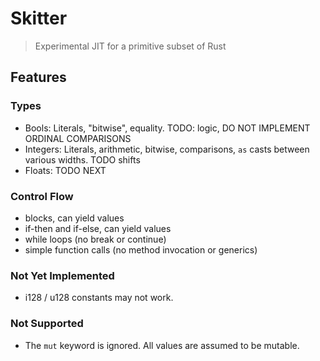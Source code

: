 # Skitter

> Experimental JIT for a primitive subset of Rust

## Features

### Types
- Bools: Literals, "bitwise", equality. TODO: logic, DO NOT IMPLEMENT ORDINAL COMPARISONS
- Integers: Literals, arithmetic, bitwise, comparisons, `as` casts between various widths. TODO shifts
- Floats: TODO NEXT

### Control Flow
- blocks, can yield values
- if-then and if-else, can yield values
- while loops (no break or continue)
- simple function calls (no method invocation or generics)

### Not Yet Implemented
- i128 / u128 constants may not work.

### Not Supported
- The `mut` keyword is ignored. All values are assumed to be mutable.
